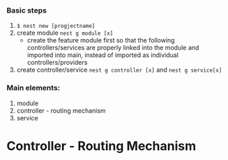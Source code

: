 ### Basic steps
1. `$ nest new [progjectname]`
2. create module `nest g module [x]`
   - create the feature module first so that the following controllers/services are properly linked into the module and imported into main, instead of imported as individual controllers/providers
3. create controller/service `nest g controller [x]` and `nest g service[x]`

### Main elements:
1. module
2. controller - routing mechanism
3. service


# Controller - Routing Mechanism
